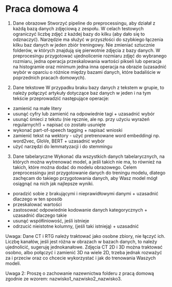 # Praca domowa 4

1. Dane obrazowe
Stworzyć pipeline do preprocessingu, aby działał z każdą bazą danych zdjęciową z zespołu. W celach testowych ograniczyć liczbę zdjęć z każdej bazy do kilku (aby dało się to odznaczyć). Narzędzie ma służyć w przyszłości do szybkiego łączenia kilku baz danych w jeden zbiór treningowy. Nie zmieniać sztucznie folderów, w których znajdują się pierwotnie zdjęcia z bazy danych. W preprocesingu przygotować ujednolicenie rozmiaru zdjęć do wybranego rozmiaru, jedna operacja przeskalowania wartości pikseli lub operacja na histogramie oraz minimum jedna inna operacja na obrazie (uzasadnić wybór w oparciu o różnice między bazami danych, które badaliście w poprzednich pracach domowych). 

 
2. Dane tekstowe
W przypadku braku bazy danych z tekstem w grupie, to należy połączyć artykuły dotyczące baz danych w jeden i na tym tekście przeprowadzić następujące operacje:
- zamienić na małe litery
- usunąć cyfry lub zamienić na odpowiednie tagi + uzasadnić wybór
- usunąć śmieci z tekstu (nie ręcznie, ale np. przy użyciu wyrażeń regularnych!) + napisać co zostało usunięte
- wykonać part-of-speech tagging + napisać wnioski
- zamienić tekst na wektory - użyć pretrenowane word embeddingi np. word2vec, GloVe, BERT + uzasadnić wybór
- użyć narzędzi do lemmatyzacji i do stemmingu

 
3. Dane tabelaryczne
Wykonać dla wszystkich danych tabelarycznych, na których można wytrenować model, a jeśli takich nie ma, to również na takich, które można dodać do modelu obrazowego. Celem preprocessingu jest przygotowanie danych do treningu modelu, dlatego zachęcam do takiego przygotowania danych, aby Wasz model mógł osiągnąć na nich jak najlepsze wyniki.
- poradzić sobie z brakującymi i nieprawidłowymi danymi + uzasadnić dlaczego w ten sposób
- przeskalować wartości
- zastosować odpowiednie kodowanie danych kategorycznych + uzasadnić dlaczego takie
- usunąć współliniowość, jeśli istnieje
- odrzucić nieistotne kolumny, (jeśli taki istnieją) + uzasadnić

Uwaga:
Dane CT i RTG należy traktować jako osobne zbiory, nie łączyć ich.
Liczbę kanałów, jeśli jest różna w obrazach w bazach danych, to należy ujednolicić, sugeruję jednokanałowe.
Zdjęcia CT 2D i 3D można traktować osobno, albo połączyć i zamienić 3D na wiele 2D, trzeba jednak rozważyć za i przeciw oraz co chcecie wykorzystać i jak do trenowania Waszych modeli.

Uwaga 2:
Proszę o zachowanie nazewnictwa folderu z pracą domową zgodnie ze wzorem: nazwisko1_nazwisko2_nazwisko3.
